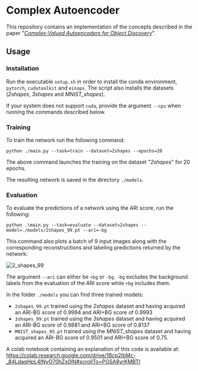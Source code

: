 # Complex Autoencoder

This repository contains an implementation of the concepts described in the paper "[*Complex-Valued Autoencoders for Object Discovery*](https://arxiv.org/abs/2204.02075)".

## Usage

### Installation
Run the executable `setup.sh` in order to install the conda environment, `pytorch`, `cudatoolkit` and `einops`. The script also installs the datasets (*2shapes*, *3shapes* and *MNIST_shapes*).

If your system does not support `cuda`, provide the argument `--cpu` when running the commands described below.

### Training
To train the network run the following command:
```
python ./main.py --task=train --dataset=2shapes --epochs=20
```
The above command launches the training on the dataset "*2shapes*" for 20 epochs.

The resulting network is saved in the directory `./models`.

### Evaluation
To evaluate the predictions of a network using the ARI score, run the following:
```
python .\main.py --task=evaluate --dataset=2shapes --model=./models/2shapes_99.pt --ari=-bg
```
This command also plots a batch of 9 input images along with the corresponding reconstructions and labeling predictions returned by the network:

![2_shapes_99](https://github.com/davidebazzana/CAE/assets/61621063/0610c67b-d173-4532-9b16-31839fa0efc9)


The argument `--ari` can either be `+bg` or `-bg`. `-bg` excludes the background labels from the evaluation of the ARI score while `+bg` includes them.

In the folder `./models` you can find three trained models:
 - `2shapes_99.pt` trained using the *2shapes* dataset and having acquired an ARI-BG score of 0.9994 and ARI+BG score of 0.9993
 - `3shapes_99.pt` trained using the *3shapes* dataset and having acquired an ARI-BG score of 0.9881 and ARI+BG score of 0.8137
 - `MNIST_shapes_95.pt` trained using the *MNIST_shapes* dataset and having acquired an ARI-BG score of 0.9501 and ARI+BG score of 0.75.

A colab notebook containing an explanation of this code is available at: https://colab.research.google.com/drive/1Bcp2IbMc-_84LdaqHpL4INyO70hZs0IN#scrollTo=PGSA8yrKMBTI
